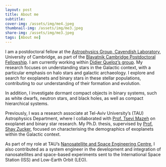 ```yaml
---
layout: post
title: About me
subtitle: 
cover-img: /assets/img/me4.jpeg
thumbnail-img: /assets/img/me3.jpeg
share-img: /assets/img/me3.jpeg
tags: [About me]
---
```

I am a postdoctoral fellow at the [Astrophysics Group, Cavendish Laboratory](https://www.astro.phy.cam.ac.uk/), University of Cambridge, as part of the [Blavatnik Cambridge Postdoctoral Fellowship](https://www.britishcouncil.org.il/en/blavatnik-cambridge-postdoctoral-fellows). I am currently working within [Didier Queloz’s group](https://www.astro.phy.cam.ac.uk/directory/prof-didier-queloz). My research focuses on understanding stars in the Galactic context, with a particular emphasis on halo stars and galactic archaeology. I explore and search for exoplanets and binary stars in these stellar populations, contributing to our understanding of their formation and evolution.

In addition, I investigate dormant compact objects in binary systems, such as white dwarfs, neutron stars, and black holes, as well as compact hierarchical systems.

Previously, I was a research associate at Tel-Aviv University’s (TAU) Astrophysics Department, where I collaborated with [Prof. Tsevi Mazeh]((https://en-exact-sciences.tau.ac.il/profile/mazeh)) on exoplanet and binary star research. My Ph.D. thesis, supervised by [Prof. Shay Zucker]((https://english.tau.ac.il/profile/shayz)), focused on characterising the demographics of exoplanets within the Galactic context.

As part of my role at TAU’s [Nanosatellite and Space Engineering Centre](https://en-exact-sciences.tau.ac.il/geosciences/research_nanoSatellites), I also contributed as a system engineer in the development and integration of nanosatellites and space-based experiments sent to the International Space Station (ISS) and Low-Earth Orbit (LEO).

